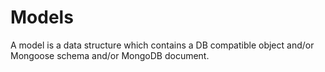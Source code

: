 # Models

A model is a data structure which contains a DB compatible object and/or Mongoose schema and/or MongoDB document.
